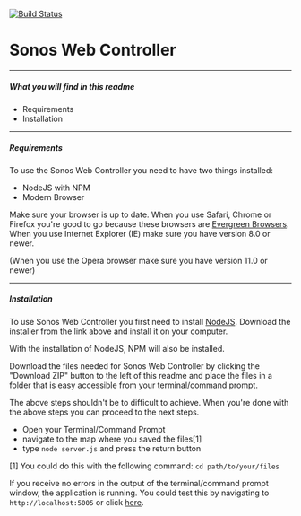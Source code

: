 [![Build Status](https://travis-ci.org/juleskreutzer/Sonos-Web-Controller.svg)](https://travis-ci.org/juleskreutzer/Sonos-Web-Controller)
# Sonos Web Controller
---
##### What you will find in this readme
- Requirements
- Installation

---

##### Requirements
To use the Sonos Web Controller you need to have two things installed:
- NodeJS with NPM
- Modern Browser
 
Make sure your browser is up to date. When you use Safari, Chrome or Firefox you're good to go because these browsers are [Evergreen Browsers](http://eisenbergeffect.bluespire.com/evergreen-browsers/). When you use Internet Explorer (IE) make sure you have version 8.0 or newer.

(When you  use the Opera browser make sure you have version 11.0 or newer)

---

##### Installation

To use Sonos Web Controller you first need to install [NodeJS](http://nodejs.org).
Download the installer from the link above and install it on your computer.

With the installation of NodeJS, NPM will also be installed.

Download the files needed for Sonos Web Controller by clicking the "Download ZIP" button to the left of this readme and place the files in a folder that is easy accessible from your terminal/command prompt.

The above steps shouldn't be to difficult to achieve. When you're done with the above steps you can proceed to the next steps.

 - Open your Terminal/Command Prompt
 - navigate to the map where you saved the files[1]
 - type ```node server.js``` and press the return button

[1] You could do this with the following command: ```cd path/to/your/files```

If you receive no errors in the output of the terminal/command prompt window, the application is running. You could test this by navigating to ```http://localhost:5005``` or click [here](http://localhost:5005).

